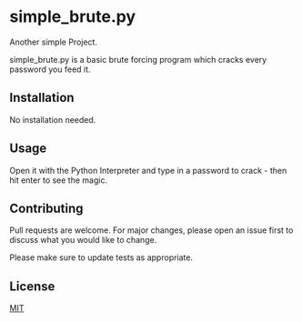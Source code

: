 # simple_brute.py

Another simple Project.

simple_brute.py is a basic brute forcing program which cracks every password you feed it.

## Installation

No installation needed.

## Usage

Open it with the Python Interpreter and type in a password to crack - then hit enter to see the magic.

## Contributing
Pull requests are welcome. For major changes, please open an issue first to discuss what you would like to change.

Please make sure to update tests as appropriate.

## License
[MIT](https://choosealicense.com/licenses/mit/)

